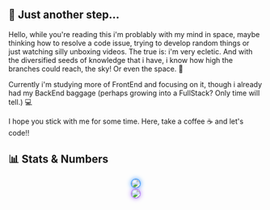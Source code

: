 ## 👣 Just another step...

Hello, while you're reading this i'm problably with my mind in space, maybe thinking how to resolve a code issue, trying to develop random things or just watching silly unboxing videos. The true is: i'm very ecletic. And with the diversified seeds of knowledge that i have, i know how high the branches could reach, the sky! Or even the space. 🌌

Currently i'm studying more of FrontEnd and focusing on it, though i already had my BackEnd baggage (perhaps growing into a FullStack? Only time will tell.) 💻

I hope you stick with me for some time. Here, take a coffee ☕ and let's code!!

<!--
**Jovicprogrammer/Jovicprogrammer** is a ✨ _special_ ✨ repository because its `README.md` (this file) appears on your GitHub profile.

Here are some ideas to get you started:

- 🔭 I’m currently working on ...
- 🌱 I’m currently learning ...
- 👯 I’m looking to collaborate on ...
- 🤔 I’m looking for help with ...
- 💬 Ask me about ...
- 📫 How to reach me: ...
- 😄 Pronouns: ...
- ⚡ Fun fact: ...
-->

## 📊 Stats & Numbers
<p align="center">
  <a href="https://github.com/Jovicprogrammer">
    <img src="https://github-readme-stats.vercel.app/api?username=Jovicprogrammer&theme=nightowl&show_icons=true&hide_border=true" 
    style="border: 2px solid #58a6ff; border-radius: 10px; box-shadow: 0 0 10px #58a6ff;" />
  </a>
  <br>
  <a href="https://github.com/Jovicprogrammer">
    <img src="https://github-readme-stats.vercel.app/api/top-langs/?username=Jovicprogrammer&theme=nightowl&hide_border=true&layout=compact" 
    style="border: 2px solid #bd93f9; border-radius: 10px; box-shadow: 0 0 10px #bd93f9;" />
  </a>
</p>


